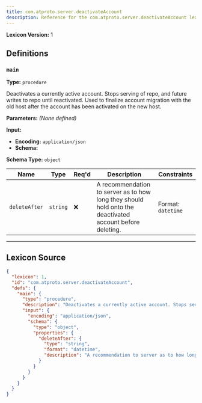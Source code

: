 ```yaml
---
title: com.atproto.server.deactivateAccount
description: Reference for the com.atproto.server.deactivateAccount lexicon
---
```

**Lexicon Version:** 1

## Definitions

<a name="main"></a>
### `main`

**Type:** `procedure`

Deactivates a currently active account. Stops serving of repo, and future writes to repo until reactivated. Used to finalize account migration with the old host after the account has been activated on the new host.

**Parameters:** _(None defined)_

**Input:**

- **Encoding:** `application/json`
- **Schema:**

**Schema Type:** `object`

| Name | Type | Req'd  | Description | Constraints |
|------|------|----------|-------------|-------------|
| `deleteAfter` | `string` | ❌  | A recommendation to server as to how long they should hold onto the deactivated account before deleting. | Format: `datetime` |

---

## Lexicon Source
```json
{
  "lexicon": 1,
  "id": "com.atproto.server.deactivateAccount",
  "defs": {
    "main": {
      "type": "procedure",
      "description": "Deactivates a currently active account. Stops serving of repo, and future writes to repo until reactivated. Used to finalize account migration with the old host after the account has been activated on the new host.",
      "input": {
        "encoding": "application/json",
        "schema": {
          "type": "object",
          "properties": {
            "deleteAfter": {
              "type": "string",
              "format": "datetime",
              "description": "A recommendation to server as to how long they should hold onto the deactivated account before deleting."
            }
          }
        }
      }
    }
  }
}
```
